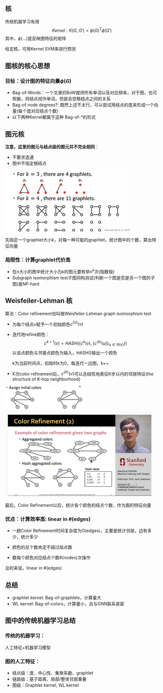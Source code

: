 ## 核

传统机器学习有用
$$
Kernel: K(G, G') = \phi(G)^T\phi(G')
$$
其中，$\phi(\dots)$是反映图特征的矩阵

给定核，可用Kernel SVM来进行预测

## 图核的核心思想

### 目标：设计图的特征向量$\phi(G)$

- Bag-of-Words：一个文章的BoW提供所有单词以及对应频率，对于图，也可照搬，将结点视作单词，但是会忽略结点之间的关系
- Bag-of node degrees?: 既然上述不太行，可以尝试用结点的度来形成一个向量(每个度对应结点个数)
- 以下两种Kernel都属于这种 Bag-of-*的形式

## 图元核

**注意，这里的图元与结点级的图元并不完全相同**：

- 不要求连通
- 图中不指定根结点

<img src="..\pics\Graph_Graphet.png" alt="image-20220101192815056" style="zoom: 67%;" />

先指定一个graphlet大小k，对每一种可能的graphlet，统计图中的个数，算出特征向量

### 局限性：计算graphlet代价高

- 在n大小的图中统计大小为k的图元要枚举$n^k$次(指数级)
- Subgraph isomorphism test子图同构测试(判断一个图是否是另一个图的子图)是NP-hard

## Weisfeiler-Lehman 核

算法：Color refinement也叫做Weisfeiler-Lehman graph isomorphism test

- 为每个结点$v$赋予一个初始颜色$c^{(0)}(v)$

- 迭代地refine颜色：
  $$
  c^{k+1}(v) = HASH(\{c^{k}(v), \{ c^{(k)}(u) \}_{u\in N(v)} \})
  $$
  以该点颜色与邻接点颜色为输入，HASH()输出一个颜色

  k为当前时间点，初始时k为0，每迭代一边图，k++

- K次color refinement后，$c^{(K)}(v)$可以总结性地表征K步以内的邻居特征(the structure of K-hop neighborhood)

<img src="..\pics\color_refinement_0.png" alt="image-20220101201634215" style="zoom:50%;" />

<img src="..\pics\color_refinement_1.png" alt="image-20220101201611485" style="zoom:50%;" />

最后，Color Refinement以后，统计各个颜色的结点个数，作为图的特征向量

### 优点：计算效率高: linear in #(edges)

- 一趟Color Refinement时间复杂度为O(edges)，主要是统计邻居，边有多少，统计多少

- 颜色的总个数肯定不超过结点数
- 数每个颜色对应结点个数#(nodes)次操作

总的来说，linear in #(edges)

## 总结

- graphlet kernel: Bag-of-graphlets，计算量大
- WL kernel: Bag-of-colors，计算量小，且与GNN联系紧密

## 图中的传统机器学习总结

### 传统的机器学习：

人工特征+机器学习模型

### 图的人工特征：

- 结点级：度、中心性、集聚系数、graphlet
- 链路级：基于距离、局部/整体邻居重叠
- 图级：Graphlet kernel, WL kernel
